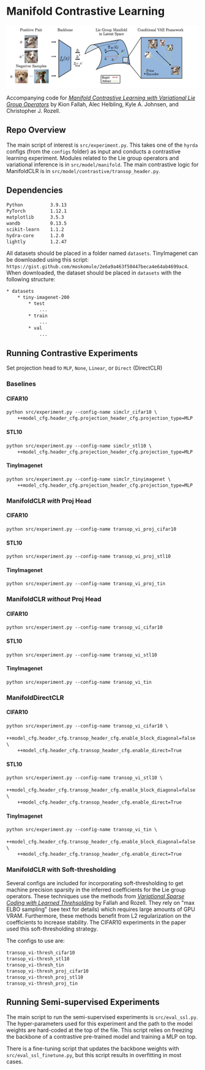 # Manifold Contrastive Learning

![Intro Figure](assets/manifoldclr_intro.png)

Accompanying code for [*Manifold Contrastive Learning with Variational Lie Group Operators*](https://arxiv.org/abs/2306.13544) by Kion Fallah, Alec Helbling, Kyle A. Johnsen, and Christopher J. Rozell.  

## Repo Overview

The main script of interest is `src/experiment.py`. This takes one of the `hyrda` configs (from the `configs` folder) as input and conducts a contrastive learning experiment. Modules related to the Lie group operators and variational inference is in `src/model/manifold`. The main contrastive logic for ManifoldCLR is in `src/model/contrastive/transop_header.py`.

## Dependencies

```
Python          3.9.13
PyTorch         1.12.1
matplotlib      3.5.3
wandb           0.13.5
scikit-learn    1.1.2
hydra-core      1.2.0
lightly         1.2.47
```

All datasets should be placed in a folder named `datasets`. TinyImagenet can be downloaded using this script: `https://gist.github.com/moskomule/2e6a9a463f50447beca4e64ab4699ac4`. When downloaded, the dataset should be placed in `datasets` with the following structure:
```
* datasets
    * tiny-imagenet-200
        * test
            ...
        * train
            ...
        * val
            ...
```

## Running Contrastive Experiments
Set projection head to `MLP`, `None`, `Linear`, or `Direct` (DirectCLR)

### Baselines
#### CIFAR10
```
python src/experiment.py --config-name simclr_cifar10 \
    ++model_cfg.header_cfg.projection_header_cfg.projection_type=MLP
```

#### STL10
```
python src/experiment.py --config-name simclr_stl10 \
    ++model_cfg.header_cfg.projection_header_cfg.projection_type=MLP
```

#### TinyImagenet
```
python src/experiment.py --config-name simclr_tinyimagenet \
    ++model_cfg.header_cfg.projection_header_cfg.projection_type=MLP
```

### ManifoldCLR *with* Proj Head
#### CIFAR10
```
python src/experiment.py --config-name transop_vi_proj_cifar10
```

#### STL10
```
python src/experiment.py --config-name transop_vi_proj_stl10
```

#### TinyImagenet
```
python src/experiment.py --config-name transop_vi_proj_tin
```

### ManifoldCLR *without* Proj Head
#### CIFAR10
```
python src/experiment.py --config-name transop_vi_cifar10
```

#### STL10
```
python src/experiment.py --config-name transop_vi_stl10
```

#### TinyImagenet
```
python src/experiment.py --config-name transop_vi_tin
```

### ManifoldDirectCLR

#### CIFAR10
```
python src/experiment.py --config-name transop_vi_cifar10 \
    ++model_cfg.header_cfg.transop_header_cfg.enable_block_diagonal=false \
    ++model_cfg.header_cfg.transop_header_cfg.enable_direct=True
```

#### STL10
```
python src/experiment.py --config-name transop_vi_stl10 \
    ++model_cfg.header_cfg.transop_header_cfg.enable_block_diagonal=false \
    ++model_cfg.header_cfg.transop_header_cfg.enable_direct=True
```

#### TinyImagenet
```
python src/experiment.py --config-name transop_vi_tin \
    ++model_cfg.header_cfg.transop_header_cfg.enable_block_diagonal=false \
    ++model_cfg.header_cfg.transop_header_cfg.enable_direct=True
```

### ManifoldCLR with Soft-thresholding
Several configs are included for incorporating soft-thresholding to get machine precision sparsity in the inferred coefficients for the Lie group operators. These techniques use the methods from [*Variational Sparse Coding with Learned Threhsolding*](https://arxiv.org/abs/2205.03665) by Fallah and Rozell. They rely on "max ELBO sampling" (see text for details) which requires large amounts of GPU VRAM. Furthermore, these methods benefit from L2 regularization on the coefficients to increase stability. The CIFAR10 experiments in the paper used this soft-thresholding strategy.

The configs to use are:
```
transop_vi-thresh_cifar10
transop_vi-thresh_stl10
transop_vi-thresh_tin
transop_vi-thresh_proj_cifar10
transop_vi-thresh_proj_stl10
transop_vi-thresh_proj_tin
```


## Running Semi-supervised Experiments

The main script to run the semi-supervised experiments is `src/eval_ssl.py`. The hyper-parameters used for this experiment and the path to the model weights are hard-coded at the top of the file. This script relies on freezing the backbone of a contrastive pre-trained model and training a MLP on top.

There is a fine-tuning script that updates the backbone weights with `src/eval_ssl_finetune.py`, but this script results in overfitting in most cases.
